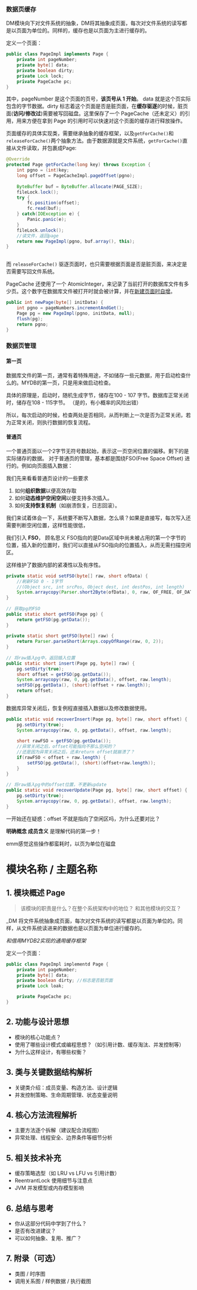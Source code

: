 
### 数据页缓存

DM模块向下对文件系统的抽象，DM将其抽象成页面，每次对文件系统的读写都是以页面为单位的。同样的，缓存也是以页面为主进行缓存的。



定义一个页面：

```java
public class PageImpl implements Page {
	private int pageNumber; 
	private byte[] data;
	private boolean dirty; 
	private Lock lock; 
	private PageCache pc; 
}
```

其中，pageNumber 是这个页面的页号，**该页号从 1 开始**。
data 就是这个页实际包含的字节数据。dirty 标志着这个页面是否是脏页面，在**缓存驱逐**的时候，脏页面(**访问/修改过**)需要被写回磁盘。这里保存了一个 PageCache（还未定义）的引用，用来方便在拿到 Page 的引用时可以快速对这个页面的缓存进行释放操作。


页面缓存的具体实现类，需要继承抽象的缓存框架，以及`getForCache()`和`releaseForCache()`两个抽象方法。由于数据源就是文件系统，`getForCache()`直接从文件读取，并包裹成Page:


```java
@Override  
protected Page getForCache(long key) throws Exception {  
    int pgno = (int)key;  
    long offset = PageCacheImpl.pageOffset(pgno);  
  
    ByteBuffer buf = ByteBuffer.allocate(PAGE_SIZE);  
    fileLock.lock();  
    try {  
        fc.position(offset);  
        fc.read(buf);  
    } catch(IOException e) {  
        Panic.panic(e);  
    }  
    fileLock.unlock();  
    //读文件，返回page  
    return new PageImpl(pgno, buf.array(), this);  
}  
  
```

而 `releaseForCache()` 驱逐页面时，也只需要根据页面是否是脏页面，来决定是否需要写回文件系统。




PageCache 还使用了一个 AtomicInteger，来记录了当前打开的数据库文件有多少页。这个数字在数据库文件被打开时就会被计算，并在<u>新建页面时自增</u>。

```java
public int newPage(byte[] initData) {  
    int pgno = pageNumbers.incrementAndGet();  
    Page pg = new PageImpl(pgno, initData, null);  
    flush(pg);  
    return pgno;  
}
```




### 数据页管理


#### 第一页

数据库文件的第一页，通常有着特殊用途，不如储存一些元数据，用于启动检查什么的。MYDB的第一页，只是用来做启动检查。

具体的原理是，启动时，随机生成字节，储存在100 - 107 字节。数据库正常关闭时，储存在108 - 115字节。 （是的，有小概率的风险出错）



所以，每次启动的时候，检查两处是否相同，从而判断上一次是否为正常关闭，若为正常关闭，则执行数据的恢复流程。


#### 普通页

 一个普通页面以一个2字节无符号数起始，表示这一页空闲位置的偏移。剩下的是实际储存的数据。
对于普通页的管理，基本都是围绕FSO(Free Space Offset) 进行的。例如向页面插入数据：

我们先来看看普通页设计的一些要求 

1. 如何**组织数据**以便高效存取
2. 如何**动态维护空闲空间**以便支持多次插入。
3. 如何**支持恢复机制**（如崩溃恢复，日志回滚）。

我们来试着体会一下，系统要不断写入数据，怎么填？如果是直接写，每次写入还需要判断空闲位置，这样性能很低，

我们引入 **FSO**， 顾名思义 FSO指向的是Data区域中尚未被占用的第一个字节的位置，插入新的位置时，我们可以直接从FSO指向的位置插入，从而无需扫描空闲区。

这样维护了数据内部的紧凑性以及有序性。

```java
private static void setFSO(byte[] raw, short ofData) {  
    //刷新FSO 0 - 1字节  
    //(Object src, int srcPos, Object dest, int destPos, int length)  
    System.arraycopy(Parser.short2Byte(ofData), 0, raw, OF_FREE, OF_DATA);  
}  
  
// 获取pg的FSO  
public static short getFSO(Page pg) {  
    return getFSO(pg.getData());  
}  
  
private static short getFSO(byte[] raw) {  
    return Parser.parseShort(Arrays.copyOfRange(raw, 0, 2));  
}  
  
// 将raw插入pg中，返回插入位置  
public static short insert(Page pg, byte[] raw) {  
    pg.setDirty(true);  
    short offset = getFSO(pg.getData());  
    System.arraycopy(raw, 0, pg.getData(), offset, raw.length);  
    setFSO(pg.getData(), (short)(offset + raw.length));  
    return offset;  
}
```


数据库异常关闭后，恢复例程直接插入数据以及修改数据使用。

```java
public static void recoverInsert(Page pg, byte[] raw, short offset) {  
    pg.setDirty(true);  
    System.arraycopy(raw, 0, pg.getData(), offset, raw.length);  
  
    short rawFSO = getFSO(pg.getData());  
    //异常关闭之后，offset可能指向不那么空闲的？  
    //还是因为异常关闭之后，还未return offset就崩溃了？  
    if(rawFSO < offset + raw.length) {  
        setFSO(pg.getData(), (short)(offset+raw.length));  
    }  
}  
  
// 将raw插入pg中的offset位置，不更新update  
public static void recoverUpdate(Page pg, byte[] raw, short offset) {  
    pg.setDirty(true);  
    System.arraycopy(raw, 0, pg.getData(), offset, raw.length);  
}
```



一开始还在疑惑：offset 不就是指向了空闲区吗，为什么还要对比？

**明确概念 成员含义** 是理解代码的第一步！

emm感觉这些操作都蛮耗时，以页为单位在磁盘







# 模块名称 / 主题名称

## 1. 模块概述   Page


> 该模块的职责是什么？在整个系统架构中的地位？
> 和其他模块的交互？

_DM 将文件系统抽象成页面，每次对文件系统的读写都是以页面为单位的。同样，从文件系统读进来的数据也是以页面为单位进行缓存的。

_和借用MYDB2实现的通用缓存框架_


定义一个页面：
``` java
public class PageImpl implementd Page {
	private int pageNumber;
	private byte[] data;
	private boolean dirty; //标志是否脏页面
	private Lock loak;

	private PageCache pc;
}
```





## 2. 功能与设计思想
- 模块的核心功能点？
- 使用了哪些设计模式或编程思想？（如引用计数、缓存淘汰、并发控制等）
- 为什么这样设计，有哪些权衡？

## 3. 类与关键数据结构解析
- 关键类介绍：成员变量、构造方法、设计逻辑
- 并发控制策略、生命周期管理、状态变量说明

## 4. 核心方法流程解析
- 主要方法逐个拆解（建议配合流程图）
- 异常处理、线程安全、边界条件等细节分析

## 5. 相关技术补充
- 缓存策略选型（如 LRU vs LFU vs 引用计数）
- ReentrantLock 使用细节与注意点
- JVM 并发模型或内存模型影响

## 6. 总结与思考
- 你从这部分代码中学到了什么？
- 是否有改进建议？
- 可以如何抽象、复用、推广？

## 7. 附录（可选）
- 类图 / 时序图
- 调用关系图 / 样例数据 / 执行截图
